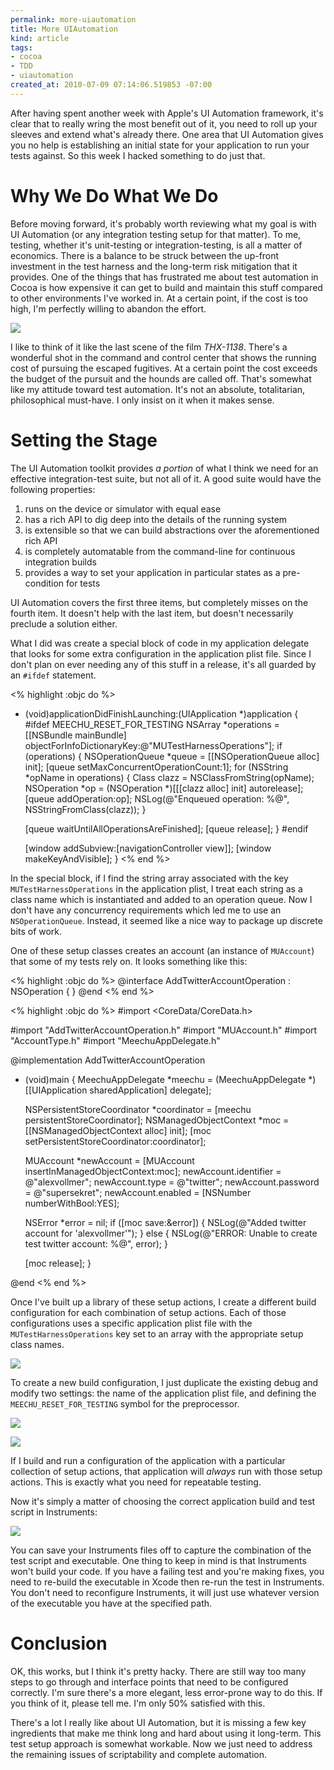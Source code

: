 ```yaml
--- 
permalink: more-uiautomation
title: More UIAutomation
kind: article
tags: 
- cocoa
- TDD
- uiautomation
created_at: 2010-07-09 07:14:06.519853 -07:00
---
```


After having spent another week with Apple's UI Automation framework, it's
clear that to really wring the most benefit out of it, you need to roll up
your sleeves and extend what's already there. One area that UI Automation
gives you no help is establishing an initial state for your application to run
your tests against. So this week I hacked something to do just that.

# Why We Do What We Do #

Before moving forward, it's probably worth reviewing what my goal is with
UI Automation (or any integration testing setup for that matter). To me,
testing, whether it's  unit-testing or integration-testing, is all a matter
of economics. There is a balance to be struck between the up-front investment
in the test harness and the long-term risk mitigation that it provides. One
of the things that has frustrated me about test automation in Cocoa is how
expensive it can get to build and maintain this stuff compared to other
environments I've worked in. At a certain point, if the cost is too high,
I'm perfectly willing to abandon the effort.

<img src="/images/2010/07/thx1138.png" class="right"/>

I like to think of it like the last scene of the film *THX-1138*. There's a
wonderful shot in the command and control center that shows the running cost
of pursuing the escaped fugitives. At a certain point the cost exceeds the
budget of the pursuit and the hounds are called off. That's somewhat like my
attitude toward test automation. It's not an absolute, totalitarian,
philosophical must-have. I only insist on it when it makes sense.

# Setting the Stage #

The UI Automation toolkit provides *a portion* of what I think we need for an
effective integration-test suite, but not all of it. A good suite would have
the following properties:

  1. runs on the device or simulator with equal ease
  2. has a rich API to dig deep into the details of the running system
  3. is extensible so that we can build abstractions over the aforementioned 
     rich API
  4. is completely automatable from the command-line for continuous integration 
     builds
  5. provides a way to set your application in particular states as a 
     pre-condition for tests

UI Automation covers the first three items, but completely misses on the
fourth item. It doesn't help with the last item, but doesn't necessarily
preclude a solution either.

What I did was create a special block of code in my application delegate that
looks for some extra configuration in the application plist file. Since I 
don't plan on ever needing any of this stuff in a release, it's all guarded
by an `#ifdef` statement.

<% highlight :objc do %>
- (void)applicationDidFinishLaunching:(UIApplication *)application {    
#ifdef MEECHU_RESET_FOR_TESTING
  NSArray *operations = [[NSBundle mainBundle] objectForInfoDictionaryKey:@"MUTestHarnessOperations"];
  if (operations) {
    NSOperationQueue *queue = [[NSOperationQueue alloc] init];
    [queue setMaxConcurrentOperationCount:1];
    for (NSString *opName in operations) {
      Class clazz = NSClassFromString(opName);
      NSOperation *op = (NSOperation *)[[[clazz alloc] init] autorelease];
      [queue addOperation:op];
      NSLog(@"Enqueued operation: %@", NSStringFromClass(clazz));
    }
    
    [queue waitUntilAllOperationsAreFinished];
    [queue release];
  }
#endif

  [window addSubview:[navigationController view]];
  [window makeKeyAndVisible];
}
<% end %>

In the special block, if I find the string array associated with the key
`MUTestHarnessOperations` in the application plist, I treat each string as a
class name which is instantiated and added to an operation queue. Now I don't
have any concurrency requirements which led me to use an `NSOperationQueue`.
Instead, it seemed like a nice way to package up discrete bits of work.

One of these setup classes creates an account (an instance of `MUAccount`)
that some of my tests rely on. It looks something like this:

<% highlight :objc do %>
@interface AddTwitterAccountOperation : NSOperation {
}
@end
<% end %>

<% highlight :objc do %>
#import <CoreData/CoreData.h>

#import "AddTwitterAccountOperation.h"
#import "MUAccount.h"
#import "AccountType.h"
#import "MeechuAppDelegate.h"


@implementation AddTwitterAccountOperation

- (void)main {
  MeechuAppDelegate *meechu = (MeechuAppDelegate *)[[UIApplication sharedApplication] delegate];
  
  NSPersistentStoreCoordinator *coordinator = [meechu persistentStoreCoordinator];
  NSManagedObjectContext *moc = [[NSManagedObjectContext alloc] init];
  [moc setPersistentStoreCoordinator:coordinator];
  
  MUAccount *newAccount = [MUAccount insertInManagedObjectContext:moc];
  newAccount.identifier = @"alexvollmer";
  newAccount.type = @"twitter";
  newAccount.password = @"supersekret";
  newAccount.enabled = [NSNumber numberWithBool:YES];
  
  NSError *error = nil;
  if ([moc save:&error]) {
    NSLog(@"Added twitter account for 'alexvollmer'");
  }
  else {
    NSLog(@"ERROR: Unable to create test twitter account: %@", error);
  }
   
  [moc release];
}

@end
<% end %>

Once I've built up a library of these setup actions, I create a different
build configuration for each combination of setup actions. Each of those
configurations uses a specific application plist file with the 
`MUTestHarnessOperations` key set to an array with the appropriate setup
class names.

<p><img src="/images/2010/07/plist.png"/></p>

To create a new build configuration, I just duplicate the existing debug and
modify two settings: the name of the application plist file, and defining the
`MEECHU_RESET_FOR_TESTING` symbol for the preprocessor.

<p><img src="/images/2010/07/plist-configuration.png"></img></p>

<p><img src="/images/2010/07/cflags-configuration.png"></img></p>

If I build and run a configuration of the application with a particular
collection of setup actions, that application will *always* run with those
setup actions. This is exactly what you need for repeatable testing.

Now it's simply a matter of choosing the correct application build and test
script in Instruments:

<p><img src="/images/2010/07/select-app.png"></img></p>

You can save your Instruments files off to capture the combination of the test
script and executable. One thing to keep in mind is that Instruments won't
build your code. If you have a failing test and you're making fixes, you
need to re-build the executable in Xcode then re-run the test in Instruments.
You don't need to reconfigure Instruments, it will just use whatever version
of the executable you have at the specified path.

# Conclusion #

OK, this works, but I think it's pretty hacky. There are still way too many
steps to go through and interface points that need to be configured correctly.
I'm sure there's a more elegant, less error-prone way to do this. If you think
of it, please tell me. I'm only 50% satisfied with this. 

There's a lot I really like about UI Automation, but it is missing a few key
ingredients that make me think long and hard about using it long-term. This
test setup approach is somewhat workable. Now we just need to address the
remaining issues of scriptability and complete automation.
